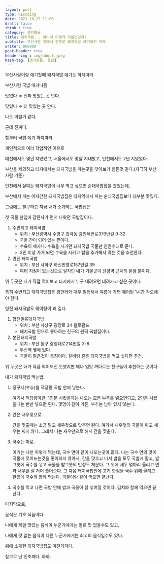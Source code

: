 ```yaml
---
layout: post
type: REcoding
date: 2021-10-22 11:00
draft: false
think : true
category: 생각충돌
title: 돼지국밥... 어디서 어떻게 먹을건인가?
subtitle: 부산사람 앞에서 함부로 돼지국밥 얘기하지 마라
writer: 000000
post-header: true
header-img : img/about.jpeg
hash-tag: [생각충돌, 꿀팁]
---
```




부산사람이랑 얘기할때 돼지국밥 얘기는 하지마라.

부산사람 국밥 매커니즘

맛없다 ⇒ 진짜 맛있는 곳 안다.

맛있다 ⇒ 더 맛있는 곳 안다.

나도 이럴거 같다.

근데 진짜다.

함부러 국밥 얘기 하지마라.

개인적으로 여러 학업적인 이유로

대전에서도 몇년 지냈었고, 서울에서도 몇달 지내봤고, 인천에서도 2년 지냈었다.

부산을 제외하고 타지에서는 돼지국밥을 파는곳을 찾아보기 힘든것 같다.(지극히 부산사람 기준)

인천에서 살때는 돼지국밥이 너무 먹고 싶으면 순대국밥집을 갔었는데,

부산에서 파는 어지간한 돼지국밥집은 타지역에서 파는 순대국밥집보다 대부분 맛있다.

그럼에도 불구하고 지금 내가 소개하는 국밥집은

첫 국물 한입에 감탄사가 먼저 나왓던 국밥집이다.

1. 수변최고 돼지국밥
   - 위치 : 부산광역시 수영구 민락동 광안해변로370번길 9-32
   - 국물 간이 되어 있는 편이다.
   - 수육이 혜자다. 수육을 시키면 돼지국밥 국물만 인원수대로 준다.
   - 3인 이상 가게 되면 수육을 시키고 밥을 추가해서 먹는 것을 추천한다.
2. 영진 돼지국밥
   - 위치 : 부산 사하구 하신번영로157번길 39
   - 여러 지점이 있는것으로 알지만 내가 가본곳이 신평역 근처의 본점 뿐이다.

위 두곳은 내가 직접 먹어보고 타지에서 누구 내려오면 데려가고 싶은 곳이다.

특히 수변최고 돼지국밥집은 광안리와 매우 밀접해서 여름에 가면 웨이팅 1시간 각오해야 한다.

영진 돼지국밥도 웨이팅이 꽤 길다.

1. 합천일류돼지국밥
   - 위치 : 부산 사상구 광장로 34 윌로펌프
   - 돼지국밥 찐으로 좋아하는 친구의 원픽 국밥집이다.
2. 본전돼지국밥
   - 위치 : 부산 동구 중앙대로214번길 3-8
   - 부산역 옆에 있다.
   - 국물이 맑은것이 특징이다. 갈비탕 같은 돼지국밥을 먹고 싶다면 추천.

위 두곳은 내가 직접 먹어보진 못했지만 꽤나 입맛 까다로운 친구들이 추천하는 곳이다.

내가 돼지국밥 먹는법.

1. 정구지(부추)를 적당량 국밥 안에 넣는다.

   여기서 적당량이란, 1인분 시켯을때는 나오는 모든 부추를 넣으면되고, 2인분 시켰을때는 반만 넣으면 된다. 몇명이 같이 가든, 부추는 남아 있지 않는다.

2. 간은 새우젖으로.

   간을 맞출때는 소금 말고 새우젖으로 맞추면 된다. 여기서 새우젖의 국물이 짜고 새우는 짜지 않다. 그래서 나는 새우만으로 해서 간을 맞춘다.

3. 국수는 따로.

   이거는 나만 이렇게 먹는데, 국수 면이 같이 나오는곳이 많다. 나는 국수 면의 맛이 국물에 젖어드는것을 좋아하지 않아서, 간을 맞추고 나서 밥을 모두 국밥에 말고, 밥그릇에 국수를 넣고 국물을 밥그릇의 반정도 채운다. 그 위에 새우 몇마리 올리고 면과 새우를 잘 저어 풀어준다. 그 다음 돼지국밥안에 고기 한점을 국수 위에 올리고 한입에 국수와 함께 먹는다. 국물이랑 같이 먹으면 끝난다.

4. 국수를 먹고 나면 국밥 안에 밥과 국물이 잘 섞여질 것이다. 김치와 함께 먹으면 끝난다.

마지막으로,

음식은 기호 식품이다.

나에게 제일 맛있는 음식이 누군가에게는 별로 맛 없을수도 있고,

나에게 맛 없는 음식이 다른 누군가에게는 최고의 음식일수도 있다.

위에 소개한 돼지국밥집도 마찬가지다.

참고로 난 민초파다. 하하.

